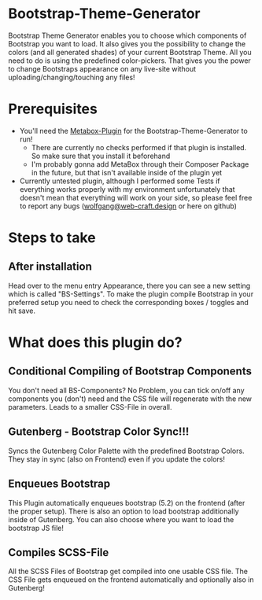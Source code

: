 # Bootstrap-Theme-Generator
Bootstrap Theme Generator enables you to choose which components of Bootstrap you want to load. It also gives you the possibility to change the colors (and all generated shades) of your current Bootstrap Theme. All you need to do is using the predefined color-pickers. That gives you the power to change Bootstraps appearance on any live-site without uploading/changing/touching any files!

# Prerequisites
- You'll need the [Metabox-Plugin](https://metabox.io/) for the Bootstrap-Theme-Generator to run!
    - There are currently no checks performed if that plugin is installed. So make sure that you install it beforehand
    - I'm probably gonna add MetaBox through their Composer Package in the future, but that isn't available inside of the plugin yet
- Currently untested plugin, although I performed some Tests if everything works properly with my environment unfortunately that doesn't mean that everything will work on your side, so please feel free to report any bugs (wolfgang@web-craft.design or here on github)


# Steps to take

## After installation
Head over to the menu entry Appearance, there you can see a new setting which is called "BS-Settings".
To make the plugin compile Bootstrap in your preferred setup you need to check the corresponding boxes / toggles and hit save. 


# What does this plugin do?

## Conditional Compiling of Bootstrap Components
You don't need all BS-Components? No Problem, you can tick on/off any components you (don't) need and the CSS file will regenerate with the new parameters. Leads to a smaller CSS-File in overall.

## Gutenberg - Bootstrap Color Sync!!!
Syncs the Gutenberg Color Palette with the predefined Bootstrap Colors. They stay in sync (also on Frontend) even if you update the colors!

## Enqueues Bootstrap
This Plugin automatically enqueues bootstrap (5.2) on the frontend (after the proper setup).
There is also an option to load bootstrap additionally inside of Gutenberg. You can also choose where you want to load the bootstrap JS file!


## Compiles SCSS-File
All the SCSS Files of Bootstrap get compiled into one usable CSS file. The CSS File gets enqueued on the frontend automatically and optionally also in Gutenberg!

